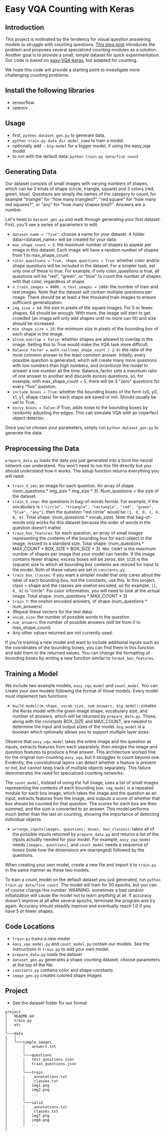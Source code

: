 # Easy VQA Counting with Keras

## Introduction

This project is motivated by the tendency for visual question answering models to struggle with counting questions. [This blog post](https://blog.einstein.ai/interpretable-counting-for-visual-question-answering/) introduces the problem and proposes several specialized counting modules as a solution. Another goal is to provide a small, simple dataset for quick experimentation. Our code is based on [easy-VQA-keras](https://github.com/vzhou842/easy-VQA-keras), but adapted for counting.

We hope this code will provide a starting point to investigate more challenging counting problems.

## Install the following libraries

- tensorflow
- opencv

## Usage

- first, `python dataset_gen.py` to generate data.
- `python train.py data_dir model_name` to train a model.
- optionally add `--big-model` for a bigger model, if using the easy_vqa model
- to run with the default data: `python train.py data/five count`

## Generating Data

Our dataset consists of small images with varying numbers of shapes, which can be 3 kinds of shape (circle, triangle, square) and 3 colors (red, green, blue). Questions are simply the names of the category to count, for example "triangle" for "how many triangles?", "red square" for "how many red squares?", or "any" for "how many shapes total?". Answers are a number.

Let's head to `dataset_gen.py` and walk through generating your first dataset. First, you'll see a series of parameters to edit.
- `dataset_name = "five"`: choose a name for your dataset. A folder data/<dataset_name> will be created for your data.
- `max_shape_count = 5`: the maximum number of shapes to appear per image in this dataset. Each image will have a random number of shapes from 1 to max_shape_count.
- `color_questions = True, shape_questions = True`: whether color and/or shape questions will be included in the dataset. For a simpler task, set only one of these to true. For example, if only color_questions is true, all questions will be "red", "green", or "blue" to count the number of shapes with that color, regardless of shape.
- `n_train_images = 8000, n_test_images = 1000`: the number of train and test images. Note that the dataset will contain multiple questions per image. There should be at least a few thousand train images to ensure sufficient generalization.
- `img_size = 64`: the size in pixels of the square images. For 5 or fewer shapes, 64 should be enough. With more, the image will start to get crowded (an image will only add shapes until no more can fit) and size should be increased.
- `min_shape_size = 15`: the minimum size in pixels of the bounding box of each shape in the image.
- `allow_overlap = False`: whether shapes are allowed to overlap in the image. Setting this to True would make the VQA task more difficult.
- `balance_factor = math.ceil(max_shape_count / 2.0)` the ratio of the most common answer to the least common answer. Initally, every possible question is generated, which will create many more questions with low numbers than high numbers, and incentivize the model to answer a low number all the time. Balance_factor sets a maximum ratio of one answer to another and discards excess questions, so, for example, with max_shape_count = 5, there will be 3 "zero" questions for every "five" question.
- `include_boxes = True`: whether the bounding boxes of the form (x0, y0, x1, y1, shape class) for each shape are saved or not. Should usually be set to True.
- `noisy_boxes = False`: if True, adds noise to the bounding boxes by randomly adjusting the edges. This can simulate VQA with an imperfect object detector.

Once you've chosen your parameters, simply run `python dataset_gen.py` to generate the data.

## Preprocessing the Data

`prepare_data.py` loads the data you just generated into a form the neural network can understand. You won't need to run this file directly but you should understand how it works. The setup function returns everything you will need:

- `train_X_ims`: an image for each question. An array of shape (num_questions * img_size * img_size * 3). Num_questions = the size of the dataset.
- `train_X_seqs`: the questions in bag-of-words format. For example, if the vocabulary is `["circle", "triangle", "rectangle", "red", "green", "blue", "any"]`, then the question "red circle" would be `[1, 0, 0, 1, 0, 0, 0]`. Total shape: (num_questions * vocab_size). Note that bag-of-words only works for this dataset because the order of words in the question doesn't matter.
- `train_box_features`: for each question, an array of small images representing the contents of the bounding box for each object in the image, resized to a standard size. Total shape: (num_questions * MAX_COUNT * BOX_SIZE * BOX_SIZE * 3). `MAX_COUNT` is the maximum number of shapes per image that your model can handle. If the image contains fewer shapes, excess boxes will be zeros. `BOX_SIZE` is the (square) size to which all bounding box contents are resized for input to the model. Both of these values are set in `constants.py`.
- `train_box_classes`: if you want a simpler model that only cares about the label of each bounding box, not the constants, use this. In this project, class = shape and the classes are onehot encoded, so for example, `[1, 0, 0]` is "circle". For color information, you will need to look at the actual image. Total shape: (num_questions * MAX_COUNT * 3)
- `train_Y`: the onehot encoded answers, of shape (num_questions * num_answers)
- (Repeat these vectors for the test data)
- `vocab_size`: the number of possible words in the question
- `num_answers`: the number of possible answers (will be from 0 to max_shape_count)
- Any other values returned are not currently used.

If you're training a new model and want to include additional inputs such as the coordinates of the bounding boxes, you can find them in this function and add them to the returned values. You can change the formatting of bounding boxes by writing a new function similar to `format_box_features`.

## Training a Model

We include two example models, `easy_vqa_model` and `count_model`. You can create your own models following the format of these models. Every model must implement two functions:

- `build_model(im_shape, vocab_size, num_answers, big_model)`: creates the Keras model with the given image shape, vocabulary size, and number of answers, which will be returned by `prepare_data.py`. These, along with the constants BOX_SIZE and MAX_COUNT, are needed to determine the input and output sizes of the model. `big_model` is a boolean which optionally allows you to support multiple layer sizes.

Observe that `easy_vqa_model` takes the entire image and the question as inputs, extracts features from each separately, then merges the image and question features to produce a final answer. This architecture worked fine for the original non-counting `easy_vqa`, but it struggles to count beyond one. Evidently, the convolutional layers can detect whether a feature is present or not, but cannot keep track of multiple objects separately. This failure demonstrates the need for specialized counting networks.

The `count_model`, instead of using the full image, uses a list of small images representing the contents of each bounding box. `img_model` is a repeated module for each box image, which takes the image and the question as an input, extracts features from the image, and outputs a score of whether that box should be counted for that question. The scores for each box are then summed, and the sum is converted to an answer. This model performs much better than the last on counting, showing the importance of detecting individual objects.

- `arrange_inputs(images, questions, boxes, box_classes)`: takes all of the possible inputs returned by `prepare_data.py` and returns a list of the inputs actually needed for your model. For example, `easy_vqa_model` needs `[images, questions]`, and `count_model` needs a sequence of boxes (note how the dimensions are rearranged) followed by the questions.

When creating your own model, create a new file and import it to `train.py` in the same manner as these two models.

To train a count_model on the default dataset you just generated, run `python train.py data/five count`. The model will train for 50 epochs, but you can of course change this number. WARNING: sometimes a bad random initialization will cause the model not to learn anything at all. If accuracy doesn't improve at all after several epochs, terminate the program and try again. Accuracy should steadily improve and eventually reach 1.0 if you have 5 or fewer shapes.

## Code Locations

- `train.py` trains a new model
- `easy_vqa_model.py` and `count_model.py` contain our models. See the instructions in `train.py` to add your own model.
- `prepare_data.py` loads the dataset
- `dataset_gen.py` generates a shape counting dataset. choose parameters at the top of the file.
- `constants.py` contains color and shape constants
- `image_gen.py` creates colored shape images

## Project 
- See the dataset folder for our format
```
project
│   README.md
│   train.py 
|   etc
│
└───data
│   │
│   └───simple_images
│       │   answers.txt
│       │  
│       └───questions
│       │   test_questions.json
|       |   train_questions.json
│       │  
|       └───train
|       |   _annotations.txt
|       |   _classes.txt
|       |   img1.png
|       |   img2.png
|       |   ...
│       │  
|       └───valid
|       |   _annotations.txt
|       |   _classes.txt
|       |   img7.png
|       |   img8.png
|       |   ...
│   
```
